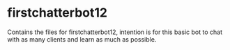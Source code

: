 # firstchatterbot12
Contains the files for firstchatterbot12, intention is for this basic bot to chat with as many clients and learn as much as possible.

